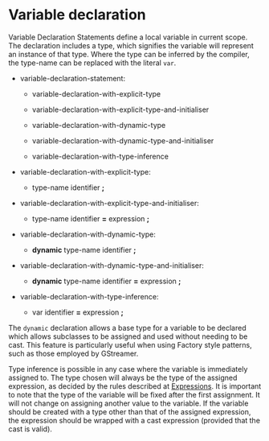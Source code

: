 

Variable declaration
====================

Variable Declaration Statements define a local variable in current scope. The declaration includes a type, which signifies the variable will represent an instance of that type. Where the type can be inferred by the compiler, the type-name can be replaced with the literal `var`.

-   variable-declaration-statement:

    -   variable-declaration-with-explicit-type

    -   variable-declaration-with-explicit-type-and-initialiser

    -   variable-declaration-with-dynamic-type

    -   variable-declaration-with-dynamic-type-and-initialiser

    -   variable-declaration-with-type-inference
       

-   variable-declaration-with-explicit-type:

    -   type-name identifier **;**


-   variable-declaration-with-explicit-type-and-initialiser:

    -   type-name identifier **=** expression **;**


-   variable-declaration-with-dynamic-type:

    -   **dynamic** type-name identifier **;**


-   variable-declaration-with-dynamic-type-and-initialiser:

    -   **dynamic** type-name identifier **=** expression **;**


-   variable-declaration-with-type-inference:

    -   var identifier **=** expression **;**

The `dynamic` declaration allows a base type for a variable to be declared which allows subclasses to be assigned and used without needing to be cast. This feature is particularly useful when using Factory style patterns, such as those employed by GStreamer.

Type inference is possible in any case where the variable is immediately assigned to. The type chosen will always be the type of the assigned expression, as decided by the rules described at [Expressions](expressions.md). It is important to note that the type of the variable will be fixed after the first assignment. It will not change on assigning another value to the variable. If the variable should be created with a type other than that of the assigned expression, the expression should be wrapped with a cast expression (provided that the cast is valid).

